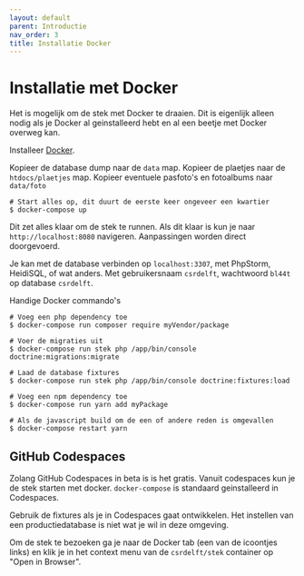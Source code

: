```yaml
---
layout: default
parent: Introductie
nav_order: 3
title: Installatie Docker
---
```


# Installatie met Docker

Het is mogelijk om de stek met Docker te draaien. Dit is eigenlijk alleen nodig als je Docker al geinstalleerd hebt en al een beetje met Docker overweg kan.

Installeer [Docker](http://docker.com).

Kopieer de database dump naar de `data` map. Kopieer de plaetjes naar de `htdocs/plaetjes` map. Kopieer eventuele pasfoto's en fotoalbums naar `data/foto`

    # Start alles op, dit duurt de eerste keer ongeveer een kwartier
    $ docker-compose up

Dit zet alles klaar om de stek te runnen. Als dit klaar is kun je naar `http://localhost:8080` navigeren. Aanpassingen worden direct doorgevoerd.

Je kan met de database verbinden op `localhost:3307`, met PhpStorm, HeidiSQL, of wat anders. Met gebruikersnaam `csrdelft`, wachtwoord `bl44t` op database `csrdelft`.

Handige Docker commando's

    # Voeg een php dependency toe
    $ docker-compose run composer require myVendor/package

    # Voer de migraties uit
    $ docker-compose run stek php /app/bin/console doctrine:migrations:migrate

    # Laad de database fixtures
    $ docker-compose run stek php /app/bin/console doctrine:fixtures:load

    # Voeg een npm dependency toe
    $ docker-compose run yarn add myPackage

    # Als de javascript build om de een of andere reden is omgevallen
    $ docker-compose restart yarn

## GitHub Codespaces

Zolang GitHub Codespaces in beta is is het gratis. Vanuit codespaces kun je de stek starten met docker. `docker-compose` is standaard geinstalleerd in Codespaces.

Gebruik de fixtures als je in Codespaces gaat ontwikkelen. Het instellen van een productiedatabase is niet wat je wil in deze omgeving.

Om de stek te bezoeken ga je naar de Docker tab (een van de icoontjes links) en klik je in het context menu van de `csrdelft/stek` container op "Open in Browser".